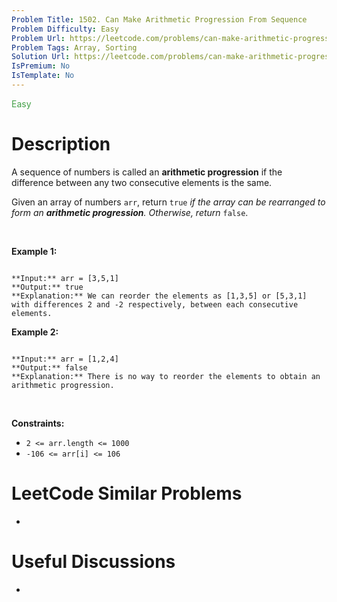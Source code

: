 ```yaml
---
Problem Title: 1502. Can Make Arithmetic Progression From Sequence
Problem Difficulty: Easy
Problem Url: https://leetcode.com/problems/can-make-arithmetic-progression-from-sequence/
Problem Tags: Array, Sorting
Solution Url: https://leetcode.com/problems/can-make-arithmetic-progression-from-sequence/solution/
IsPremium: No
IsTemplate: No
---
```


<span style="color: rgb(67, 160, 71);">Easy</span>

# Description

A sequence of numbers is called an **arithmetic progression** if the difference between any two consecutive elements is the same.


Given an array of numbers `arr`, return `true` *if the array can be rearranged to form an **arithmetic progression**. Otherwise, return* `false`.


 


**Example 1:**



```

**Input:** arr = [3,5,1]
**Output:** true
**Explanation:** We can reorder the elements as [1,3,5] or [5,3,1] with differences 2 and -2 respectively, between each consecutive elements.

```

**Example 2:**



```

**Input:** arr = [1,2,4]
**Output:** false
**Explanation:** There is no way to reorder the elements to obtain an arithmetic progression.

```

 


**Constraints:**


* `2 <= arr.length <= 1000`
* `-106 <= arr[i] <= 106`




# LeetCode Similar Problems

- []()

# Useful Discussions

- []()
